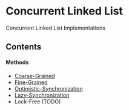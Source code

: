 # Concurrent Linked List

Concurrent Linked List Implementations

## Contents

#### Methods

- [Coarse-Grained](src/coarseList.h)
- [Fine-Grained](src/fineList.h)
- [Optimistic-Synchronization](src/optimisticList.h)
- [Lazy-Synchronization](src/lazyList.h)
- Lock-Free (TODO)
